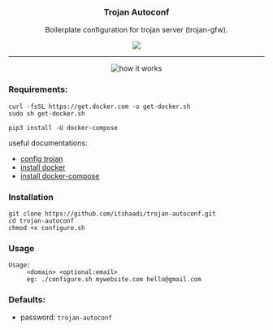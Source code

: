 <p align="center">
  <h3 align="center">Trojan Autoconf</h3>
  <p align="center">Boilerplate configuration for trojan server (trojan-gfw).</p>

  <p align="center">
    <a href="https://github.com/GouveaHeitor/nipe/blob/master/LICENSE.md">
      <img src="https://img.shields.io/badge/license-MIT-blue.svg">
    </a>
  </p>
</p>

---

<p align="center">
    <img src="https://user-images.githubusercontent.com/10201704/66357447-c6f98000-e97b-11e9-9d28-ddc32205cc62.jpg" alt="how it works">
</p>


### Requirements:
```
curl -fsSL https://get.docker.com -o get-docker.sh
sudo sh get-docker.sh

pip3 install -U docker-compose
```

useful documentations:
* [config trojan](https://trojan-gfw.github.io/trojan/config)
* [install docker](https://docs.docker.com/install/)
* [install docker-compose](https://docs.docker.com/compose/install/)

### Installation

```
git clone https://github.com/itshaadi/trojan-autoconf.git
cd trojan-autoconf
chmod +x configure.sh
```

### Usage

```
Usage: 
 	 <domain> <optional:email> 
 	 eg: ./configure.sh mywebsite.com hello@gmail.com
```

### Defaults:
* password: `trojan-autoconf`